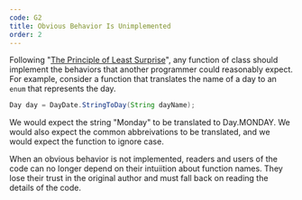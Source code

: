 ```yaml
---
code: G2
title: Obvious Behavior Is Unimplemented
order: 2
---
```

Following "[The Principle of Least Surprise](https://en.wikipedia.org/wiki/Principle_of_least_astonishment)", any function of class should implement the behaviors that another programmer could reasonably expect. For example, consider a function that translates the name of a day to an `enum` that represents the day.

```java
Day day = DayDate.StringToDay(String dayName);
```

We would expect the string "Monday" to be translated to Day.MONDAY. We would also expect the common abbreivations to be translated, and we would expect the function to ignore case.

When an obvious behavior is not implemented, readers and users of the code can no longer depend on their intuiition about function names. They lose their trust in the original author and must fall back on reading the details of the code.